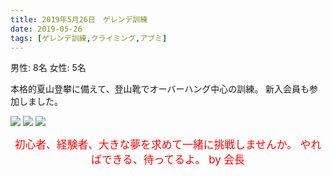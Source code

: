 ```yaml
---
title: 2019年5月26日　ゲレンデ訓練
date: 2019-05-26
tags: [ゲレンデ訓練,クライミング,アブミ]
---
```


男性: 8名
女性: 5名

本格的夏山登攀に備えて、登山靴でオーバーハング中心の訓練。
新入会員も参加しました。

![](/2019/05/26/20190526/1.jpg)
![](/2019/05/26/20190526/2.jpg)
![](/2019/05/26/20190526/3.jpg)

<div style="text-align: center; color: red; font-size: 120%;">
初心者、経験者、大きな夢を求めて一緒に挑戦しませんか。
やればできる、待ってるよ。
by 会長
</div>

